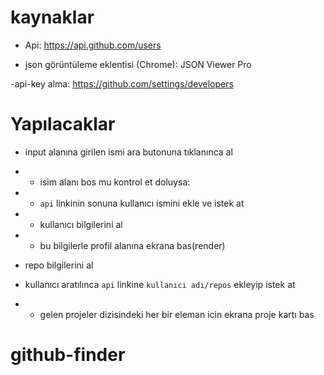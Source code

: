 # kaynaklar

- Api: https://api.github.com/users

- json görüntüleme eklentisi (Chrome): JSON Viewer Pro

-api-key alma: https://github.com/settings/developers

# Yapılacaklar

- input alanına girilen ismi ara butonuna tıklanınca al

- - isim alanı bos mu kontrol et doluysa:

- - `api` linkinin sonuna kullanıcı ismini ekle ve istek at

- - kullanıcı bilgilerini al

- - bu bilgilerle profil alanına ekrana bas(render)

- repo bilgilerini al

- kullanıcı aratılınca `api` linkine `kullanıcı adı/repos` ekleyip istek at

- - gelen projeler dizisindeki her bir eleman icin ekrana proje kartı bas
# github-finder
